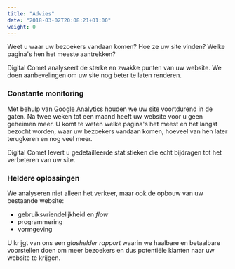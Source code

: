 ```yaml
---
title: "Advies"
date: "2018-03-02T20:08:21+01:00"
weight: 0
---
```


Weet u waar uw bezoekers vandaan komen? Hoe ze uw site vinden? Welke pagina's hen het meeste aantrekken?

Digital Comet analyseert de sterke en zwakke punten van uw website. We doen aanbevelingen om uw site nog beter te laten renderen.

<!--more-->

### Constante monitoring

Met behulp van [Google Analytics](//analytics.google.com) houden we uw site voortdurend in de gaten. Na twee weken tot een maand heeft uw website voor u geen geheimen meer. U komt te weten welke pagina's het meest en het langst bezocht worden, waar uw bezoekers vandaan komen, hoeveel van hen later terugkeren en nog veel meer.

Digital Comet levert u gedetailleerde statistieken die echt bijdragen tot het verbeteren van uw site.

### Heldere oplossingen

We analyseren niet alleen het verkeer, maar ook de opbouw van uw bestaande website:

- gebruiksvriendelijkheid en _flow_
- programmering
- vormgeving

U krijgt van ons een _glashelder rapport_ waarin we haalbare en betaalbare voorstellen doen om meer bezoekers en dus potentiële klanten naar uw website te krijgen.
